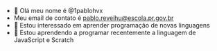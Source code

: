 - 👋 Olá meu nome é @1pablohvx
- Meu email de contato é pablo.reveihu@escola.pr.gov.br
- 👀 Estou interessado em aprender programação de novas linguagens
- 🌱 Estou aprendendo a programar recentemente a linguagem de JavaScript e Scratch

